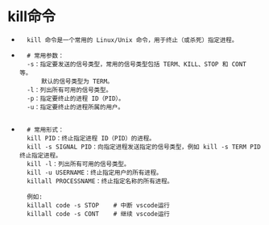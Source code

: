 # kill命令
* ```
    kill 命令是一个常用的 Linux/Unix 命令，用于终止（或杀死）指定进程。
* ```
    # 常用参数：
    -s：指定要发送的信号类型，常用的信号类型包括 TERM、KILL、STOP 和 CONT 等。
        默认的信号类型为 TERM。
    -l：列出所有可用的信号类型。
    -p：指定要终止的进程 ID（PID）。
    -u：指定要终止的进程所属的用户。
    
* ```
    # 常用形式：
    kill PID：终止指定进程 ID（PID）的进程。
    kill -s SIGNAL PID：向指定进程发送指定的信号类型，例如 kill -s TERM PID 终止指定进程。
    kill -l：列出所有可用的信号类型。
    kill -u USERNAME：终止指定用户的所有进程。
    killall PROCESSNAME：终止指定名称的所有进程。

    例如:
    killall code -s STOP    # 中断 vscode运行
    killall code -s CONT    # 继续 vscode运行
